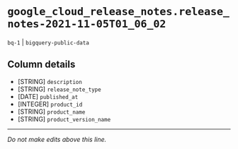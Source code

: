 # `google_cloud_release_notes.release_notes-2021-11-05T01_06_02`
`bq-1` | `bigquery-public-data`

## Column details
* [STRING]    `description`
* [STRING]    `release_note_type`
* [DATE]      `published_at`
* [INTEGER]   `product_id`
* [STRING]    `product_name`
* [STRING]    `product_version_name`

-------------------------------------------------------------------------------
*Do not make edits above this line.*
